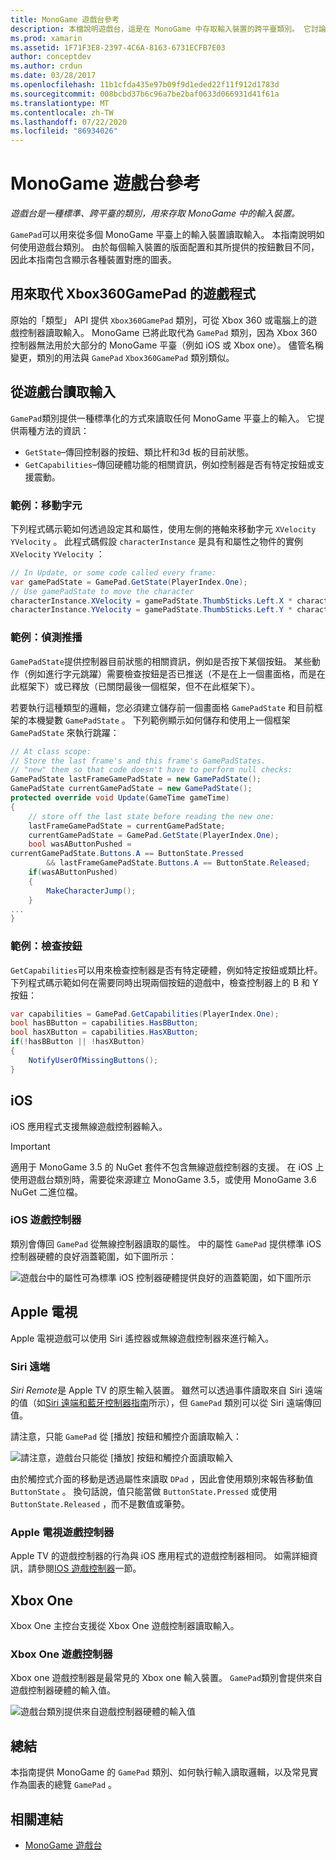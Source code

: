 ```yaml
---
title: MonoGame 遊戲台參考
description: 本檔說明遊戲台，這是在 MonoGame 中存取輸入裝置的跨平臺類別。 它討論如何從遊戲台讀取輸入，並提供範例程式碼。
ms.prod: xamarin
ms.assetid: 1F71F3E8-2397-4C6A-8163-6731ECFB7E03
author: conceptdev
ms.author: crdun
ms.date: 03/28/2017
ms.openlocfilehash: 11b1cfda435e97b09f9d1eded22f11f912d1783d
ms.sourcegitcommit: 008bcbd37b6c96a7be2baf0633d066931d41f61a
ms.translationtype: MT
ms.contentlocale: zh-TW
ms.lasthandoff: 07/22/2020
ms.locfileid: "86934026"
---
```

# <a name="monogame-gamepad-reference"></a>MonoGame 遊戲台參考

_遊戲台是一種標準、跨平臺的類別，用來存取 MonoGame 中的輸入裝置。_

`GamePad`可以用來從多個 MonoGame 平臺上的輸入裝置讀取輸入。 本指南說明如何使用遊戲台類別。 由於每個輸入裝置的版面配置和其所提供的按鈕數目不同，因此本指南包含顯示各種裝置對應的圖表。

## <a name="gamepad-as-a-replacement-for-xbox360gamepad"></a>用來取代 Xbox360GamePad 的遊戲程式

原始的「類型」 API 提供 `Xbox360GamePad` 類別，可從 Xbox 360 或電腦上的遊戲控制器讀取輸入。 MonoGame 已將此取代為 `GamePad` 類別，因為 Xbox 360 控制器無法用於大部分的 MonoGame 平臺（例如 iOS 或 Xbox one）。 儘管名稱變更，類別的用法與 `GamePad` `Xbox360GamePad` 類別類似。

## <a name="reading-input-from-gamepad"></a>從遊戲台讀取輸入

`GamePad`類別提供一種標準化的方式來讀取任何 MonoGame 平臺上的輸入。 它提供兩種方法的資訊：

- `GetState`–傳回控制器的按鈕、類比杆和3d 板的目前狀態。
- `GetCapabilities`–傳回硬體功能的相關資訊，例如控制器是否有特定按鈕或支援震動。

### <a name="example-moving-a-character"></a>範例：移動字元

下列程式碼示範如何透過設定其和屬性，使用左側的捲軸來移動字元 `XVelocity` `YVelocity` 。 此程式碼假設 `characterInstance` 是具有和屬性之物件的實例 `XVelocity` `YVelocity` ：

```csharp
// In Update, or some code called every frame:
var gamePadState = GamePad.GetState(PlayerIndex.One);
// Use gamePadState to move the character
characterInstance.XVelocity = gamePadState.ThumbSticks.Left.X * characterInstance.MaxSpeed;
characterInstance.YVelocity = gamePadState.ThumbSticks.Left.Y * characterInstance.MaxSpeed;
```

### <a name="example-detecting-pushes"></a>範例：偵測推播

`GamePadState`提供控制器目前狀態的相關資訊，例如是否按下某個按鈕。 某些動作（例如進行字元跳躍）需要檢查按鈕是否已推送（不是在上一個畫面格，而是在此框架下）或已釋放（已關閉最後一個框架，但不在此框架下）。

若要執行這種類型的邏輯，您必須建立儲存前一個畫面格 `GamePadState` 和目前框架的本機變數 `GamePadState` 。 下列範例顯示如何儲存和使用上一個框架 `GamePadState` 來執行跳躍：

```csharp
// At class scope:
// Store the last frame's and this frame's GamePadStates.
// "new" them so that code doesn't have to perform null checks:
GamePadState lastFrameGamePadState = new GamePadState();
GamePadState currentGamePadState = new GamePadState();
protected override void Update(GameTime gameTime)
{
    // store off the last state before reading the new one:
    lastFrameGamePadState = currentGamePadState;
    currentGamePadState = GamePad.GetState(PlayerIndex.One);
    bool wasAButtonPushed =
currentGamePadState.Buttons.A == ButtonState.Pressed
        && lastFrameGamePadState.Buttons.A == ButtonState.Released;
    if(wasAButtonPushed)
    {
        MakeCharacterJump();
    }
...
}
```

### <a name="example-checking-for-buttons"></a>範例：檢查按鈕

`GetCapabilities`可以用來檢查控制器是否有特定硬體，例如特定按鈕或類比杆。 下列程式碼示範如何在需要同時出現兩個按鈕的遊戲中，檢查控制器上的 B 和 Y 按鈕：

```csharp
var capabilities = GamePad.GetCapabilities(PlayerIndex.One);
bool hasBButton = capabilities.HasBButton;
bool hasXButton = capabilities.HasXButton;
if(!hasBButton || !hasXButton)
{
    NotifyUserOfMissingButtons();
}
```

## <a name="ios"></a>iOS

iOS 應用程式支援無線遊戲控制器輸入。

> [!IMPORTANT]
> 適用于 MonoGame 3.5 的 NuGet 套件不包含無線遊戲控制器的支援。 在 iOS 上使用遊戲台類別時，需要從來源建立 MonoGame 3.5，或使用 MonoGame 3.6 NuGet 二進位檔。

### <a name="ios-game-controller"></a>iOS 遊戲控制器

類別會傳回 `GamePad` 從無線控制器讀取的屬性。 中的屬性 `GamePad` 提供標準 iOS 控制器硬體的良好涵蓋範圍，如下圖所示：

![遊戲台中的屬性可為標準 iOS 控制器硬體提供良好的涵蓋範圍，如下圖所示](input-images/image1.png)

## <a name="apple-tv"></a>Apple 電視

Apple 電視遊戲可以使用 Siri 遙控器或無線遊戲控制器來進行輸入。

### <a name="siri-remote"></a>Siri 遠端

*Siri Remote*是 Apple TV 的原生輸入裝置。 雖然可以透過事件讀取來自 Siri 遠端的值（如[Siri 遠端和藍牙控制器指南](~/ios/tvos/platform/remote-bluetooth.md)所示），但 `GamePad` 類別可以從 Siri 遠端傳回值。

請注意，只能 `GamePad` 從 [播放] 按鈕和觸控介面讀取輸入：

![請注意，遊戲台只能從 [播放] 按鈕和觸控介面讀取輸入](input-images/image2.png)

由於觸控式介面的移動是透過屬性來讀取 `DPad` ，因此會使用類別來報告移動值 `ButtonState` 。 換句話說，值只能當做 `ButtonState.Pressed` 或使用 `ButtonState.Released` ，而不是數值或筆勢。

### <a name="apple-tv-game-controller"></a>Apple 電視遊戲控制器

Apple TV 的遊戲控制器的行為與 iOS 應用程式的遊戲控制器相同。 如需詳細資訊，請參閱[IOS 遊戲控制器](#ios-game-controller)一節。 

## <a name="xbox-one"></a>Xbox One

Xbox One 主控台支援從 Xbox One 遊戲控制器讀取輸入。

### <a name="xbox-one-game-controller"></a>Xbox One 遊戲控制器

Xbox one 遊戲控制器是最常見的 Xbox one 輸入裝置。 `GamePad`類別會提供來自遊戲控制器硬體的輸入值。

![遊戲台類別提供來自遊戲控制器硬體的輸入值](input-images/image3.png)

## <a name="summary"></a>總結

本指南提供 MonoGame 的 `GamePad` 類別、如何執行輸入讀取邏輯，以及常見實作為圖表的總覽 `GamePad` 。

## <a name="related-links"></a>相關連結

- [MonoGame 遊戲台](http://www.monogame.net/documentation/?page=T_Microsoft_Xna_Framework_Input_GamePad)
